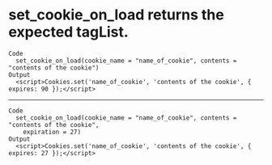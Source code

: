 # set_cookie_on_load returns the expected tagList.

    Code
      set_cookie_on_load(cookie_name = "name_of_cookie", contents = "contents of the cookie")
    Output
      <script>Cookies.set('name_of_cookie', 'contents of the cookie', { expires: 90 });</script>

---

    Code
      set_cookie_on_load(cookie_name = "name_of_cookie", contents = "contents of the cookie",
        expiration = 27)
    Output
      <script>Cookies.set('name_of_cookie', 'contents of the cookie', { expires: 27 });</script>

